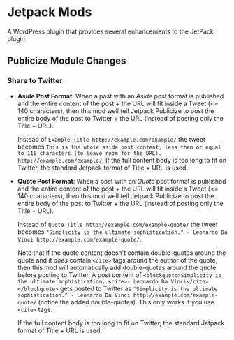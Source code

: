 Jetpack Mods
====================

A WordPress plugin that provides several enhancements to the JetPack plugin

## Publicize Module Changes

### Share to Twitter
 
 - **Aside Post Format**: When a post with an *Aside* post format is published and the entire content of the post + the URL will fit inside a Tweet (<= 140 characters), then this mod well tell Jetpack Publicize to post the entire body of the post to Twitter + the URL (instead of posting only the Title + URL). 

    Instead of `Example Title http://example.com/example/` the tweet becomes `This is the whole aside post content, less than or equal to 116 characters (to leave room for the URL). http://example.com/example/`. If the full content body is too long to fit on Twitter, the standard Jetpack format of Title + URL is used.
 
 - **Quote Post Format**: When a post with an *Quote* post format is published and the entire content of the post + the URL will fit inside a Tweet (<= 140 characters), then this mod well tell Jetpack Publicize to post the entire body of the post to Twitter + the URL (instead of posting only the Title + URL). 

    Instead of `Quote Title http://example.com/example-quote/` the tweet becomes `"Simplicity is the ultimate sophistication." - Leonardo Da Vinci http://example.com/example-quote/`. 
    
    Note that if the quote content doesn't contain double-quotes around the quote and it _does_ contain `<cite>` tags around the author of the quote, then this mod will automatically add double-quotes around the quote before posting to Twitter. A post content of `<blockquote>Simplicity is the ultimate sophistication. <cite>- Leonardo Da Vinci</cite></blockquote>` gets posted to Twitter as `"Simplicity is the ultimate sophistication." - Leonardo Da Vinci http://example.com/example-quote/` (notice the added double-quotes). This only works if you use `<cite>` tags. 
    
    If the full content body is too long to fit on Twitter, the standard Jetpack format of Title + URL is used.

